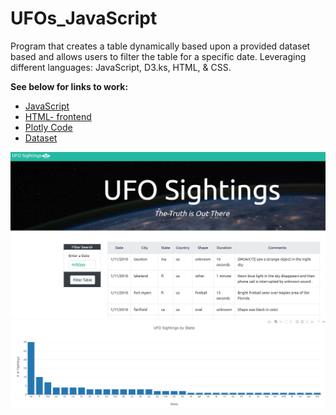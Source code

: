 # UFOs_JavaScript
Program that creates a table dynamically based upon a provided dataset based and allows users to filter the table for a specific date. Leveraging different languages: JavaScript, D3.ks, HTML, & CSS. 

**See below for links to work:**
* [JavaScript](static/js/app.js)
* [HTML- frontend](index.html)
* [Plotly Code](static/js/plot.js)
* [Dataset](static/js/data.js)

![frontend.PNG](static/images/frontend.PNG)
![plotly.PNG](static/images/plotly.png)

